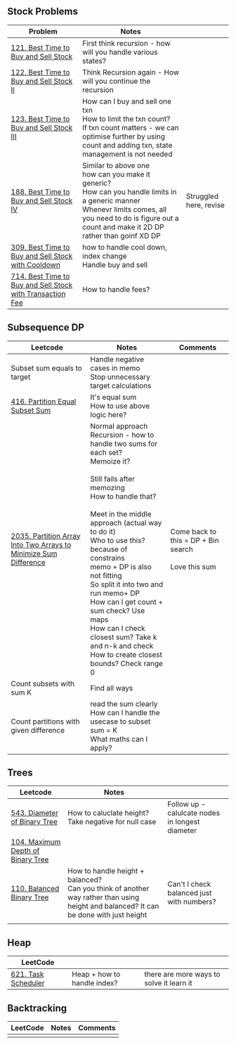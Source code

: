 ## Stock Problems

| Problem                                                                                                                                          | Notes                                                                                                                                                                                                              |                        |
| ------------------------------------------------------------------------------------------------------------------------------------------------ | ------------------------------------------------------------------------------------------------------------------------------------------------------------------------------------------------------------------ | ---------------------- |
| [121. Best Time to Buy and Sell Stock](https://leetcode.com/problems/best-time-to-buy-and-sell-stock/)                                           | First think recursion - how will you handle various states?                                                                                                                                                        |                        |
| [122. Best Time to Buy and Sell Stock II](https://leetcode.com/problems/best-time-to-buy-and-sell-stock-ii/)                                     | Think Recursion again - How will you continue the recursion                                                                                                                                                        |                        |
| [123. Best Time to Buy and Sell Stock III](https://leetcode.com/problems/best-time-to-buy-and-sell-stock-iii/)                                   | How can I buy and sell one txn<br>How to limit the txn count?<br>If txn count matters - we can optimise further by using count and adding txn, state management is not needed                                      |                        |
| [188. Best Time to Buy and Sell Stock IV](https://leetcode.com/problems/best-time-to-buy-and-sell-stock-iv/)                                     | Similar to above one <br>how can you make it generic?<br>How can you handle limits in a generic manner<br>Whenevr limits comes, all you need to do is figure out a count and make it 2D DP rather than goinf XD DP | Struggled here, revise |
| [309. Best Time to Buy and Sell Stock with Cooldown](https://leetcode.com/problems/best-time-to-buy-and-sell-stock-with-cooldown/)               | how to handle cool down, index change<br>Handle buy and sell                                                                                                                                                       |                        |
| [714. Best Time to Buy and Sell Stock with Transaction Fee](https://leetcode.com/problems/best-time-to-buy-and-sell-stock-with-transaction-fee/) | How to handle fees?<br>                                                                                                                                                                                            |                        |
## Subsequence DP

| Leetcode                                                                                                                                                      | Notes                                                                                                                                                                                                                                                                                                                                                                                                                                                                                          | Comments                                                 |
| ------------------------------------------------------------------------------------------------------------------------------------------------------------- | ---------------------------------------------------------------------------------------------------------------------------------------------------------------------------------------------------------------------------------------------------------------------------------------------------------------------------------------------------------------------------------------------------------------------------------------------------------------------------------------------- | -------------------------------------------------------- |
| Subset sum equals to target                                                                                                                                   | Handle negative cases in memo<br>Stop unnecessary target calculations                                                                                                                                                                                                                                                                                                                                                                                                                          |                                                          |
| [416. Partition Equal Subset Sum](https://leetcode.com/problems/partition-equal-subset-sum/)                                                                  | It's equal sum<br>How to use above logic here?                                                                                                                                                                                                                                                                                                                                                                                                                                                 |                                                          |
| [2035. Partition Array Into Two Arrays to Minimize Sum Difference](https://leetcode.com/problems/partition-array-into-two-arrays-to-minimize-sum-difference/) | Normal approach<br>Recursion - how to handle two sums for each set?<br>Memoize it?<br><br>Still fails after memozing<br>How to handle that?<br><br>Meet in the middle approach (actual way to do it)<br>Who to use this? <br>because of constrains<br>memo + DP is also not fitting<br>So split it into two and run memo+ DP<br>How can I get count + sum check? Use maps<br>How can I check closest sum? Take k and n-k and check<br>How to create closest bounds? Check range <length and >0 | Come back to this = DP + Bin search<br><br>Love this sum |
| Count subsets with sum K                                                                                                                                      | Find all ways                                                                                                                                                                                                                                                                                                                                                                                                                                                                                  |                                                          |
| Count partitions with given difference                                                                                                                        | read the sum clearly<br>How can I handle the usecase to subset sum = K<br>What maths can I apply?                                                                                                                                                                                                                                                                                                                                                                                              |                                                          |

## Trees


| Leetcode                                                                                         | Notes                                                                                                                                   |                                                 |
| ------------------------------------------------------------------------------------------------ | --------------------------------------------------------------------------------------------------------------------------------------- | ----------------------------------------------- |
| [543. Diameter of Binary Tree](https://leetcode.com/problems/diameter-of-binary-tree/)           | How to caluclate height?<br>Take negative for null case                                                                                 | Follow up - calulcate nodes in longest diameter |
| [104. Maximum Depth of Binary Tree](https://leetcode.com/problems/maximum-depth-of-binary-tree/) |                                                                                                                                         |                                                 |
| [110. Balanced Binary Tree](https://leetcode.com/problems/balanced-binary-tree/)                 | How to handle height + balanced?<br>Can you think of another way rather than using height and balanced? It can be done with just height | Can't I check balanced just with numbers?       |
|                                                                                                  |                                                                                                                                         |                                                 |

## Heap

| LeetCode                                                             |                                 |                                          |
| -------------------------------------------------------------------- | ------------------------------- | ---------------------------------------- |
| [621. Task Scheduler](https://leetcode.com/problems/task-scheduler/) | Heap + how to handle index?<br> | there are more ways to solve it learn it |

## Backtracking
| LeetCode | Notes | Comments |
| -------- | ----- | -------- |
|          |       |          |
